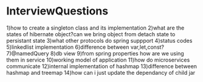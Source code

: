# InterviewQuestions
1)how to create a singleton class and its implementation
2)what are the states of hibernate object?can we bring object from detach state to persistant state
3)what other protocols do spring suppport
4)status codes
5)linkedlist implementation
6)difference between var,let,const?
7)@namedQuery
8)db view
9)from spring properties how are we using them in service
10)working model of application
11)how do microservices communicate
12)internal implementation of hashmap
13)difference between hashmap and treemap
14)how can i just update the dependancy of child jar
